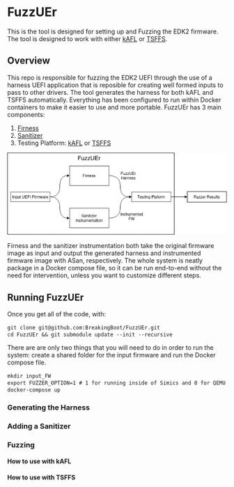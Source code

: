 # FuzzUEr

This is the tool is designed for setting up and Fuzzing the EDK2 firmware. The tool is designed to work with either [kAFL](https://github.com/IntelLabs/kAFL) or [TSFFS](https://github.com/intel/tsffs).

## Overview

This repo is responsible for fuzzing the EDK2 UEFI through the use of a harness UEFI application that is reposible for creating well formed inputs to pass to other drivers. The tool generates the harness for both kAFL and TSFFS automatically. Everything has been configured to run within Docker containers to make it easier to use and more portable. FuzzUEr has 3 main components:

1. [Firness](https://github.com/BreakingBoot/firness)
2. [Sanitizer]()
3. Testing Platform: [kAFL](https://github.com/IntelLabs/kAFL) or [TSFFS](https://github.com/intel/tsffs)

![FuzzUEr Overview](./FuzzUEr_Overview.png)

Firness and the sanitizer instrumentation both take the original firmware image as input and output the generated harness and instrumented firmware image with ASan, respectively. The whole system is neatly package in a Docker compose file, so it can be run end-to-end without the need for intervention, unless you want to customize different steps.

## Running FuzzUEr

Once you get all of the code, with:

```
git clone git@github.com:BreakingBoot/FuzzUEr.git
cd FuzzUEr && git submodule update --init --recursive
```

There are are only two things that you will need to do in order to run the system: create a shared folder for the input firmware and run the Docker compose file.

```
mkdir input_FW
export FUZZER_OPTION=1 # 1 for running inside of Simics and 0 for QEMU
docker-compose up
```

### Generating the Harness

### Adding a Sanitizer

### Fuzzing

#### How to use with kAFL

#### How to use with TSFFS
